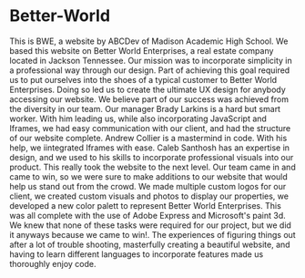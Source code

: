 # Better-World
 This is BWE, a website by ABCDev of Madison Academic High School.  We based this website on Better World Enterprises, a real estate company located in Jackson Tennessee. Our mission was to incorporate simplicity in a professional way through our design. Part of achieving this goal required us to put ourselves into the shoes of a typical customer to Better World Enterprises. Doing so led us to create the ultimate UX design for anybody accessing our website. We believe part of our success was achieved from the diversity in our team. Our manager Brady Larkins is a hard but smart worker. With him leading us, while also incorporating JavaScript and Iframes, we had easy communication with our client, and had the structure of our website complete. Andrew Collier is a mastermind in code. With his help, we iintegrated Iframes with ease. Caleb Santhosh has an expertise in design, and we used to his skills to incorporate professional visuals into our product. This really took the website to the next level. Our team came in and came to win, so we were sure to make additions to our website that would help us stand out from the crowd. We made multiple custom logos for our client, we created custom visuals and photos to display our properties, we developed a new color palett to represent Better World Enterprises. This was all complete with the use of Adobe Express and Microsoft's paint 3d.  We knew that none of these tasks were required for our project, but we did it anyways because we came to win!. The experiences of figuring things out after a lot of trouble shooting, masterfully creating a beautiful website, and having to learn different languages to incorporate features made us thoroughly enjoy code. 
